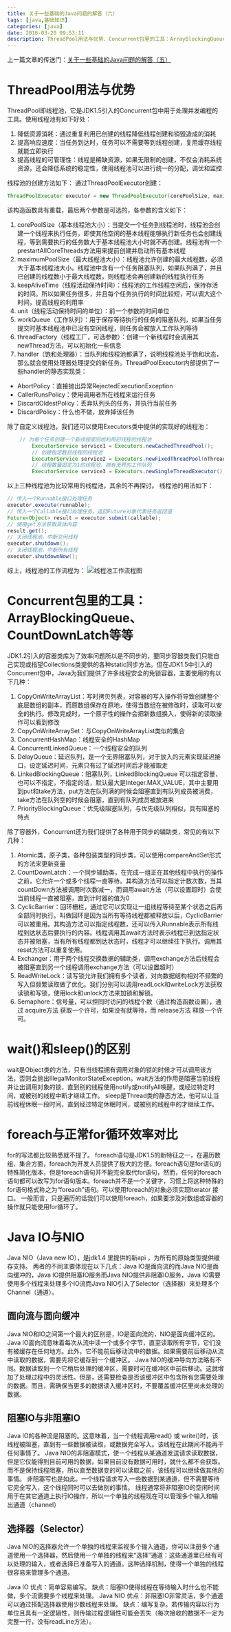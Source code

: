 ```yaml
---
title: 关于一些基础的Java问题的解答（六）
tags: [java,基础知识]
categories: [java]
date: 2016-03-20 09:53:11
description: ThreadPool用法与优势、Concurrent包里的工具：ArrayBlockingQueue、CountDownLatch等等、wait()和sleep()的区别、foreach与正常for循环效率对比、Java IO与NIO
---
```

上一篇文章的传送门：[关于一些基础的Java问题的解答（五）](/2016/03/19/关于一些基础的Java问题的解答（五）/)

# ThreadPool用法与优势

ThreadPool即线程池，它是JDK1.5引入的Concurrent包中用于处理并发编程的工具。使用线程池有如下好处：
1. 降低资源消耗：通过重复利用已创建的线程降低线程创建和销毁造成的消耗
2. 提高响应速度：当任务到达时，任务可以不需要等到线程创建，复用缓存线程就能立即执行
3. 提高线程的可管理性：线程是稀缺资源，如果无限制的创建，不仅会消耗系统资源，还会降低系统的稳定性，使用线程池可以进行统一的分配，调优和监控

线程池的创建方法如下：
通过ThreadPoolExecutor创建：
```java
ThreadPoolExecutor executor = new ThreadPoolExecutor(corePoolSize, maximumPoolSize, keepAliveTime, unit, workQueue, threadFactory, handler);  
```
该构造函数具有重载，最后两个参数是可选的，各参数的含义如下：
1. corePoolSize（基本线程池大小）：当提交一个任务到线程池时，线程池会创建一个线程来执行任务，即使其他空闲的基本线程能够执行新任务也会创建线程，等到需要执行的任务数大于基本线程池大小时就不再创建。线程池有一个prestartAllCoreThreads方法用来提前创建并启动所有基本线程
2. maximumPoolSize（最大线程池大小）：线程池允许创建的最大线程数，必须大于基本线程池大小。线程池中含有一个任务阻塞队列，如果队列满了，并且已创建的线程数小于最大线程数，则线程池会再创建新的线程执行任务
3. keepAliveTime（线程活动保持时间）：线程池的工作线程空闲后，保持存活的时间。所以如果任务很多，并且每个任务执行的时间比较短，可以调大这个时间，提高线程的利用率
4. unit（线程活动保持时间的单位）：前一个参数的时间单位
5. workQueue（工作队列）：用于保存等待执行的任务的阻塞队列，如果当任务提交时基本线程池中已没有空闲线程，则任务会被放入工作队列等待
6. threadFactory（线程工厂，可选参数）：创建一个新线程时会调用其newThread方法，可以初始化一些信息
7. handler（饱和处理器）：当队列和线程池都满了，说明线程池处于饱和状态，那么就会使用处理器处理提交的新任务。ThreadPoolExecutor内部提供了一些handler的静态实现类：
- AbortPolicy：直接抛出异常RejectedExecutionException
- CallerRunsPolicy：使用调用者所在线程来运行任务
- DiscardOldestPolicy：丢弃队列头的任务，并执行当前任务
- DiscardPolicy：什么也不做，放弃掉该任务

除了自定义线程池，我们还可以使用Executors类中提供的实现好的线程池：
```java
	// 为每个任务创建一个新线程或回收利用旧线程的线程池  
        ExecutorService service1 = Executors.newCachedThreadPool();  
        // 创建指定数目线程的线程池  
        ExecutorService service2 = Executors.newFixedThreadPool(nThreads);  
        // 线程数量固定为1的线程池，拥有无界的工作队列  
        ExecutorService service3 = Executors.newSingleThreadExecutor(); 
```

以上三种线程池为比较常用的线程池，其余的不再探讨。
线程池的用法如下：
```java
// 传入一个Runnable接口处理任务  
executor.execute(runnable);  
// 传入一个Callable接口处理任务，返回Future对象代表任务返回值  
Future<Object> result = executor.submit(callable);  
// 使用get方法获取具体内容  
result.get();  
// 关闭线程池，中断空闲线程  
executor.shutdown();  
// 关闭线程池，中断所有线程  
executor.shutdownNow();  
```

综上，线程池的工作流程为：
![线程池工作流程图](1.png)

# Concurrent包里的工具：ArrayBlockingQueue、CountDownLatch等等

JDK1.2引入的容器类库为了效率问题所以是不同步的，要同步容器类我们只能自己实现或指望Collections类提供的各种static同步方法。但在JDK1.5中引入的Concurrent包中，Java为我们提供了许多线程安全的免锁容器，主要使用的有以下几种：
1. CopyOnWriteArrayList：写时拷贝列表，对容器的写入操作将导致创建整个底层数组的副本，而原数组保存在原地，使得当数组在被修改时，读取可以安全的执行。修改完成时，一个原子性的操作会把新数组换入，使得新的读取操作可以看到修改
2. CopyOnWriteArraySet：与CopyOnWriteArrayList类似的集合
3. ConcurrentHashMap：线程安全的HashMap
4. ConcurrentLinkedQueue：一个线程安全的队列
5. DelayQueue：延迟队列，是一个无界阻塞队列，对于放入的元素实现延迟接口，设定延迟时间，元素只有过了延迟时间后才能被取走
6. LinkedBlockingQueue：阻塞队列，LinkedBlockingQueue 可以指定容量，也可以不指定，不指定的话，默认最大是Integer.MAX_VALUE，其中主要用到put和take方法，put方法在队列满的时候会阻塞直到有队列成员被消费，take方法在队列空的时候会阻塞，直到有队列成员被放进来
7. PriorityBlockingQueue：优先级阻塞队列，与优先级队列相似，具有阻塞的特点

除了容器外，Concurrent还为我们提供了各种用于同步的辅助类，常见的有以下几种：
1. Atomic类，原子类，各种包装类型的同步类，可以使用compareAndSet形式的方法来更新变量
2. CountDownLatch：一个同步辅助类，在完成一组正在其他线程中执行的操作之前，它允许一个或多个线程一直等待。其构造方法可以指定计数次数，当其countDown方法被调用时次数减一，而调用await方法（可以设置超时）会使当前线程一直被阻塞，直到计时器的值为0
3. CyclicBarrier：回环栅栏，通过它可以实现让一组线程等待至某个状态之后再全部同时执行。叫做回环是因为当所有等待线程都被释放以后，CyclicBarrier可以被重用。其构造方法可以指定线程数，还可以传入Runnable表示所有线程到达状态后要执行的内容。线程调用其await方法时表示线程已到达指定状态并被阻塞，当有所有线程都到达状态时，线程才可以继续往下执行。调用其reset方法可以重复使用。
4. Exchanger：用于两个线程交换数据的辅助类，调用exchange方法后线程会被阻塞直到另一个线程调用exchange方法（可以设置超时）
5. ReadWriteLock：读写锁允许我们拥有多个读者，对向数据结构相对不频繁的写入但频繁读取做了优化。我们分别可以调用readLock和writeLock方法获取读锁和写锁，使用lock和unlock方法来加锁和解锁。
6. Semaphore：信号量，可以控同时访问的线程个数（通过构造函数设置），通过 acquire方法 获取一个许可，如果没有就等待，而 release方法 释放一个许可。

# wait()和sleep()的区别

wait是Object类的方法，只有当线程拥有调用对象的锁的时候才可以调用该方法，否则会抛出IllegalMonitorStateException。wait方法的作用是阻塞当前线程并让出调用对象的锁，直到别的线程使用notify或notifyAll唤醒，或经过特定时间，或被别的线程中断才继续工作。
sleep是Thread类的静态方法，他可以让当前线程休眠一段时间，直到经过特定休眠时间，或被别的线程中的才继续工作。

# foreach与正常for循环效率对比

for的写法都比较熟悉就不提了。
foreach语句是JDK1.5的新特征之一，在遍历数组、集合方面，foreach为开发人员提供了极大的方便。foreach语句是for语句的特殊简化版本，但是foreach语句并不能完全取代for语句，然而，任何的foreach语句都可以改写为for语句版本。foreach并不是一个关键字，习惯上将这种特殊的for语句格式称之为“foreach”语句。可以使用foreach的对象必须实现Iterator 接口。
一般而言，只是遍历的话我们可以使用foreach，如果要涉及对数组或容器的操作就只能使用for循环了。

# Java IO与NIO

Java NIO（Java new IO），是jdk1.4 里提供的新api ，为所有的原始类型提供缓存支持。
两者的不同主要体现在以下几点：Java IO是面向流的而Java NIO是面向缓冲的，Java IO提供阻塞IO服务而Java NIO提供非阻塞IO服务，Java IO需要使用多个线程来处理多个IO流而Java NIO引入了Selector（选择器）来处理多个Channel（通道）。

## 面向流与面向缓冲

Java NIO和IO之间第一个最大的区别是，IO是面向流的，NIO是面向缓冲区的。 Java IO面向流意味着每次从流中读一个或多个字节，直至读取所有字节，它们没有被缓存在任何地方。此外，它不能前后移动流中的数据。如果需要前后移动从流中读取的数据，需要先将它缓存到一个缓冲区。 Java NIO的缓冲导向方法略有不同。数据读取到一个它稍后处理的缓冲区，需要时可在缓冲区中前后移动。这就增加了处理过程中的灵活性。但是，还需要检查是否该缓冲区中包含所有您需要处理的数据。而且，需确保当更多的数据读入缓冲区时，不要覆盖缓冲区里尚未处理的数据。

## 阻塞IO与非阻塞IO

Java IO的各种流是阻塞的。这意味着，当一个线程调用read() 或 write()时，该线程被阻塞，直到有一些数据被读取，或数据完全写入。该线程在此期间不能再干任何事情了。 Java NIO的非阻塞模式，使一个线程从某通道发送请求读取数据，但是它仅能得到目前可用的数据，如果目前没有数据可用时，就什么都不会获取。而不是保持线程阻塞，所以直至数据变的可以读取之前，该线程可以继续做其他的事情。 非阻塞写也是如此。一个线程请求写入一些数据到某通道，但不需要等待它完全写入，这个线程同时可以去做别的事情。 线程通常将非阻塞IO的空闲时间用于在其它通道上执行IO操作，所以一个单独的线程现在可以管理多个输入和输出通道（channel）

## 选择器（Selector）

Java NIO的选择器允许一个单独的线程来监视多个输入通道，你可以注册多个通道使用一个选择器，然后使用一个单独的线程来“选择”通道：这些通道里已经有可以处理的输入，或者选择已准备写入的通道。这种选择机制，使得一个单独的线程很容易来管理多个通道。

Java IO 优点：简单容易编写。 缺点：阻塞IO使得线程在等待输入时什么也不能做，多个流需要多个线程来处理。
Java NIO 优点：非阻塞IO非常灵活，多个通道可以通过搭配选择器使用少数线程来处理。 缺点：编写复杂。若传输内容以行为单位且具有一定逻辑性，则传输过程逻辑性可能会丢失（每次接收的数据不一定为完整一行，没有readLine方法）。